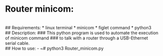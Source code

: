 # Router minicom:
<br>
## Requirements:
* linux terminal
* minicom
* figlet command
* python3
<br>
## Description:
### This python program is used to automate the execution of minicom command
### to talk with a router through a USB-Ethernet serial cable.
<br>
## How to use:
- ~# python3 Router_minicom.py
